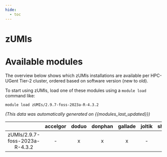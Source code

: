 ```yaml
---
hide:
  - toc
---
```


zUMIs
=====

# Available modules


The overview below shows which zUMIs installations are available per HPC-UGent Tier-2 cluster, ordered based on software version (new to old).

To start using zUMIs, load one of these modules using a `module load` command like:

```shell
module load zUMIs/2.9.7-foss-2023a-R-4.3.2
```

*(This data was automatically generated on {{modules_last_updated}})*  

| |accelgor|doduo|donphan|gallade|joltik|shinx|skitty|
| :---: | :---: | :---: | :---: | :---: | :---: | :---: | :---: |
|zUMIs/2.9.7-foss-2023a-R-4.3.2|-|x|x|x|-|-|x|

